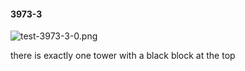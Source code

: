 #### 3973-3
![test-3973-3-0.png](https://github.com/lil-lab/nlvr/raw/master/nlvr/test/images/4/test-3973-3-0.png "test-3973-3-0.png")

there is exactly one tower with a black block at the top
